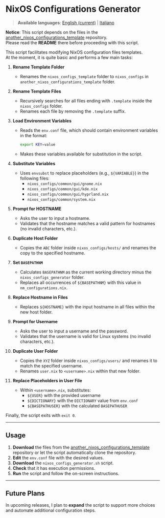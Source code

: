 # NixOS Configurations Generator

> **Available languages**: [English (current)](README.md) | [Italiano](README.it.md)

**Notice**: This script depends on the files in the  
[another_nixos_configurations_template](https://github.com/palumbou/another_nixos_configurations_template) repository.  
Please read the **README** there before proceeding with this script.

This script facilitates modifying NixOS configuration files templates.  
At the moment, it is quite basic and performs a few main tasks:

1. **Rename Template Folder**  
   - Renames the `nixos_configs_template` folder to `nixos_configs` in `another_nixos_configurations_template` folder.

2. **Rename Template Files**  
   - Recursively searches for all files ending with `.template` inside the `nixos_configs` folder.  
   - Renames each file by removing the `.template` suffix.

3. **Load Environment Variables**  
   - Reads the `env.conf` file, which should contain environment variables in the format:  
     ```bash
     export KEY=value
     ```  
   - Makes these variables available for substitution in the script.

4. **Substitute Variables**  
   - Uses `envsubst` to replace placeholders (e.g., `${VARIABLE}`) in the following files:
     - `nixos_configs/common/gui/gnome.nix`
     - `nixos_configs/common/gui/kde.nix`
     - `nixos_configs/common/gui/hyprland.nix`
     - `nixos_configs/common/system.nix`

5. **Prompt for HOSTNAME**  
   - Asks the user to input a hostname.  
   - Validates that the hostname matches a valid pattern for hostnames (no invalid characters, etc.).

6. **Duplicate Host Folder**  
   - Copies the `ABC` folder inside `nixos_configs/hosts/` and renames the copy to the specified hostname.

7. **Set `BASEPATHNM`**  
   - Calculates `BASEPATHNM` as the current working directory minus the `nixos_configs_generator` folder.  
   - Replaces all occurrences of `${BASEPATHNM}` with this value in `nm_configurations.nix`.

8. **Replace Hostname in Files**  
   - Replaces `${HOSTNAME}` with the input hostname in all files within the new host folder.

9. **Prompt for Username**  
   - Asks the user to input a username and the password.
   - Validates that the username is valid for Linux systems (no invalid characters, etc.).

10. **Duplicate User Folder**  
    - Copies the `XYZ` folder inside `nixos_configs/users/` and renames it to match the specified username.  
    - Renames `user.nix` to `<username>.nix` within that new folder.

11. **Replace Placeholders in User File**  
    - Within `<username>.nix`, substitutes:
      - `${USER}` with the provided username  
      - `${DICTIONARY}` with the `DICTIONARY` value from `env.conf`  
      - `${BASEPATHUSER}` with the calculated `BASEPATHUSER`

Finally, the script exits with `exit 0`.

---

## Usage

1. **Download** the files from the [another_nixos_configurations_template](https://github.com/palumbou/another_nixos_configurations_template) repository or let the script automatically clone the repository.
2. **Edit** the `env.conf` file with the desired values.  
3. **Download** the `nixos_configs_generator.sh` script.  
4. **Check** that it has execution permissions.  
5. **Run** the script and follow the on-screen instructions.

---

## Future Plans

In upcoming releases, I plan to **expand** the script to support more choices and automate additional configuration steps.